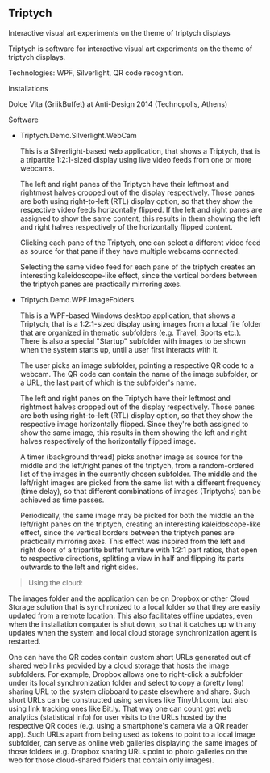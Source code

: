 ## Triptych
Interactive visual art experiments on the theme of triptych displays

Triptych is software for interactive visual art experiments on the theme of triptych displays.

Technologies: WPF, Silverlight, QR code recognition.

Installations

Dolce Vita (GriikBuffet) at Anti-Design 2014 (Technopolis, Athens)

Software

* Triptych.Demo.Silverlight.WebCam

    This is a Silverlight-based web application, that shows a Triptych, that is a tripartite 1:2:1-sized display using live video feeds from one or more webcams. 

    The left and right panes of the Triptych have their leftmost and rightmost halves cropped out of the display respectively. Those panes are both using right-to-left (RTL) display option, so that they show the respective video feeds horizontally flipped. If the left and right panes are assigned to show the same content, this results in them showing the left and right halves respectively of the horizontally flipped content.

    Clicking each pane of the Triptych, one can select a different video feed as source for that pane if they have multiple webcams connected.

    Selecting the same video feed for each pane of the triptych creates an interesting kaleidoscope-like effect, since the vertical borders between the triptych panes are practically mirroring axes.

* Triptych.Demo.WPF.ImageFolders

    This is a WPF-based Windows desktop application, that shows a Triptych, that is a 1:2:1-sized display using images from a local file folder that are organized in thematic subfolders (e.g. Travel, Sports etc.). There is also a special "Startup" subfolder with images to be shown when the system starts up, until a user first interacts with it.

    The user picks an image subfolder, pointing a respective QR code to a webcam. The QR code can contain the name of the image subfolder, or a URL, the last part of which is the subfolder's name.

    The left and right panes on the Triptych have their leftmost and rightmost halves cropped out of the display respectively. Those panes are both using right-to-left (RTL) display option, so that they show the respective image horizontally flipped. Since they're both assigned to show the same image, this results in them showing the left and right halves respectively of the horizontally flipped image.

    A timer (background thread) picks another image as source for the middle and the left/right panes of the triptych, from a random-ordered list of the images in the currently chosen subfolder. The middle and the left/right images are picked from the same list with a different frequency (time delay), so that different combinations of images (Triptychs) can be achieved as time passes.

    Periodically, the same image may be picked for both the middle an the left/right panes on the triptych, creating an interesting kaleidoscope-like effect, since the vertical borders between the triptych panes are practically mirroring axes. This effect was inspired from the left and right doors of a tripartite buffet furniture with 1:2:1 part ratios, that open to respective directions, splitting a view in half and flipping its parts outwards to the left and right sides.

> Using the cloud:

   The images folder and the application can be on Dropbox or other Cloud Storage solution that is synchronized to a local folder so that they are easily updated from a remote location. This also facilitates offline updates, even when the installation computer is shut down, so that it catches up with any updates when the system and local cloud storage synchronization agent is restarted.

   One can have the QR codes contain custom short URLs generated out of shared web links provided by a cloud storage that hosts the image subfolders. For example, Dropbox allows one to right-click a subfolder under its local synchronization folder and select to copy a (pretty long) sharing URL to the system clipboard to paste elsewhere and share. Such short URLs can be constructed using services like TinyUrl.com, but also using link tracking ones like Bit.ly. That way one can count get web analytics (statistical info) for user visits to the URLs hosted by the respective QR codes (e.g. using a smartphone's camera via a QR reader app). Such URLs apart from being used as tokens to point to a local image subfolder, can serve as online web galleries displaying the same images of those folders (e.g. Dropbox sharing URLs point to photo galleries on the web for those cloud-shared folders that contain only images).

